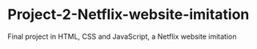# Project-2-Netflix-website-imitation
Final project in HTML, CSS and JavaScript, a Netflix website imitation
